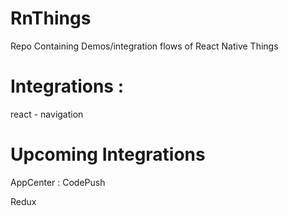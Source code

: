 # RnThings
Repo Containing Demos/integration flows of React Native Things

# Integrations :
react - navigation

# Upcoming Integrations
AppCenter : CodePush

Redux

